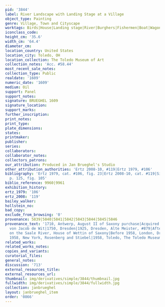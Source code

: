 ```yaml
---
pid: '3844'
label: River Landscape with Landing Stage at a Village
object_type: Painting
genre: Village, Town and Cityscape
worktags: Birds|House|Landing stage|River|Burghers|Fishermen|Boat|Wagon
iconclass_code:
height_cm: '35.6'
width_cm: '64.4'
diameter_cm:
location_country: United States
location_city: Toledo, OH
location_collection: The Toledo Museum of Art
collection_notes: 'Acc. #58.44'
most_recent_sale_notes:
collection_type: Public
realdate: '1609'
numeric_date: '1609'
medium: Oil
support: Panel
support_notes:
signature: BRUEGHEL 1609
signature_location:
support_marks:
further_inscription:
print_notes:
print_type:
plate_dimensions:
states:
printmaker:
publisher:
series:
collaborators:
collaborator_notes:
collectors_patrons:
our_attribution: Produced in Jan Brueghel's Studio
other_attribution_authorities: 'Ertz 2008-10, #119|Ertz 1979, #106'
bibliography: 'Ertz 1979, cat. #106, fig. 23|Ertz 2008-10, cat. #119|Silver 2011,
  p. 125, fig. 105'
biblio_reference: 9960|9961
exhibition_history:
ertz_1979: '106'
ertz_2008: '119'
bailey_walker:
hollstein_no:
bad_copy:
exclude_from_browsing: '0'
provenance: 5839|5840|5841|5842|5843|5844|5845|5846
provenance_text: '1710, Antwerp, August II of Saxony purchase|Acquired by Raschke
  von Jacob de Wit|1750, Dresden|1925, Dresden, Alte Meister, #879|After 1925, Halle
  on the Saale River, House of Wettin of Saxony|Before 1958, London, Drey |Around
  1958, New York, Rosenberg and Stiebel|1958, Toledo, The Toledo Museum of Art'
related_works:
related_works_notes:
copies_and_variants:
curatorial_files:
general_notes:
discussion: '713'
external_resources_title:
external_resources_url:
thumbnail: img/derivatives/simple/3844/thumbnail.jpg
fullwidth: img/derivatives/simple/3844/fullwidth.jpg
collection: janbrueghel
layout: janbrueghel_item
order: '0866'
---
```

